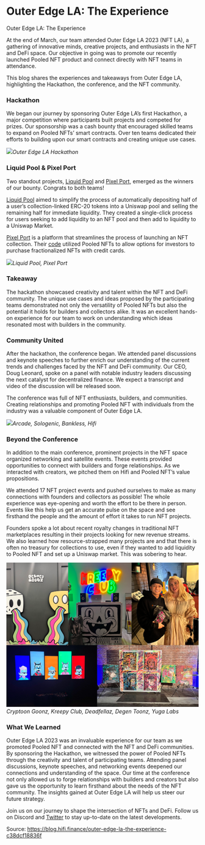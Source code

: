 # Outer Edge LA: The Experience

Outer Edge LA: The Experience

At the end of March, our team attended Outer Edge LA 2023 (NFT LA), a gathering of innovative minds, creative projects, and enthusiasts in the NFT and DeFi space. Our objective in going was to promote our recently launched Pooled NFT product and connect directly with NFT teams in attendance.

This blog shares the experiences and takeaways from Outer Edge LA, highlighting the Hackathon, the conference, and the NFT community.

### Hackathon

We began our journey by sponsoring Outer Edge LA’s first Hackathon, a major competition where participants built projects and competed for prizes. Our sponsorship was a cash bounty that encouraged skilled teams to expand on Pooled NFTs’ smart contracts. Over ten teams dedicated their efforts to building upon our smart contracts and creating unique use cases.

![](../images/2023-04-07_outer-edge-la-the-experience/1_DQaA8wpBU4_aKzNFA6RDAg.png)_Outer Edge LA Hackathon_

### Liquid Pool & Pixel Port

Two standout projects, [Liquid Pool](https://github.com/punitarani/liquidpool-v2) and [Pixel Port](https://pixelportal-seven.vercel.app/), emerged as the winners of our bounty. Congrats to both teams!

[Liquid Pool](https://github.com/punitarani/liquidpool-v2) aimed to simplify the process of automatically depositing half of a user’s collection-linked ERC-20 tokens into a Uniswap pool and selling the remaining half for immediate liquidity. They created a single-click process for users seeking to add liquidity to an NFT pool and then add to liquidity to a Uniswap Market.

[Pixel Port](https://pixelportal-seven.vercel.app/) is a platform that streamlines the process of launching an NFT collection. Their [code](https://github.com/myweb3journey/pixelportal) utilized Pooled NFTs to allow options for investors to purchase fractionalized NFTs with credit cards.

![](../images/2023-04-07_outer-edge-la-the-experience/1_11YSXW9bn9otnK3-fwtFKQ.png)_Liquid Pool, Pixel Port_

### Takeaway

The hackathon showcased creativity and talent within the NFT and DeFi community. The unique use cases and ideas proposed by the participating teams demonstrated not only the versatility of Pooled NFTs but also the potential it holds for builders and collectors alike. It was an excellent hands-on experience for our team to work on understanding which ideas resonated most with builders in the community.

### Community United

After the hackathon, the conference began. We attended panel discussions and keynote speeches to further enrich our understanding of the current trends and challenges faced by the NFT and DeFi community. Our CEO, Doug Leonard, spoke on a panel with notable industry leaders discussing the next catalyst for decentralized finance. We expect a transcript and video of the discussion will be released soon.

The conference was full of NFT enthusiasts, builders, and communities. Creating relationships and promoting Pooled NFT with individuals from the industry was a valuable component of Outer Edge LA.

![](../images/2023-04-07_outer-edge-la-the-experience/1_P6WUpx-s-_sKOwqWsQhz-Q.png)_Arcade, Sologenic, Bankless, Hifi_

### Beyond the Conference

In addition to the main conference, prominent projects in the NFT space organized networking and satellite events. These events provided opportunities to connect with builders and forge relationships. As we interacted with creators, we pitched them on Hifi and Pooled NFT’s value propositions.

We attended 17 NFT project events and pushed ourselves to make as many connections with founders and collectors as possible! The whole experience was eye-opening and worth the effort to be there in person. Events like this help us get an accurate pulse on the space and see firsthand the people and the amount of effort it takes to run NFT projects.

Founders spoke a lot about recent royalty changes in traditional NFT marketplaces resulting in their projects looking for new revenue streams. We also learned how resource-strapped many projects are and that there is often no treasury for collections to use, even if they wanted to add liquidity to Pooled NFT and set up a Uniswap market. This was sobering to hear.

![](../images/2023-04-07_outer-edge-la-the-experience/1_xZ5wQXSSqXe7lYT6uwkxPA.png)_Cryptoon Goonz, Kreepy Club, Deadfellaz, Degen Toonz, Yuga Labs_

### What We Learned

Outer Edge LA 2023 was an invaluable experience for our team as we promoted Pooled NFT and connected with the NFT and DeFi communities. By sponsoring the Hackathon, we witnessed the power of Pooled NFTs through the creativity and talent of participating teams. Attending panel discussions, keynote speeches, and networking events deepened our connections and understanding of the space. Our time at the conference not only allowed us to forge relationships with builders and creators but also gave us the opportunity to learn firsthand about the needs of the NFT community. The insights gained at Outer Edge LA will help us steer our future strategy.

Join us on our journey to shape the intersection of NFTs and DeFi. Follow us on Discord and [Twitter](https://twitter.com/poolednft) to stay up-to-date on the latest developments.

Source: https://blog.hifi.finance/outer-edge-la-the-experience-c38dcf18836f
